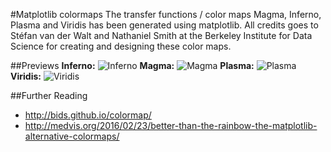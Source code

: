 #Matplotlib colormaps
The transfer functions / color maps Magma, Inferno, Plasma and Viridis has been generated using matplotlib. 
All credits goes to Stéfan van der Walt and Nathaniel Smith at the Berkeley Institute for Data Science for creating and designing these color maps. 

##Previews
**Inferno:**
![Inferno](inferno_preview.png)
**Magma:**
![Magma](magma_preview.png)
**Plasma:**
![Plasma](plasma_preview.png)
**Viridis:**
![Viridis](viridis_preview.png)


##Further Reading
* http://bids.github.io/colormap/
* http://medvis.org/2016/02/23/better-than-the-rainbow-the-matplotlib-alternative-colormaps/